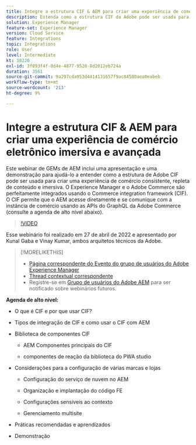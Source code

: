 ```yaml
---
title: Integre a estrutura CIF & AEM para criar uma experiência de comércio eletrônico imersiva e avançada
description: Entenda como a estrutura CIF da Adobe pode ser usada para criar uma experiência de comércio consistente, imersiva e repleta de conteúdo.
solution: Experience Manager
feature-set: Experience Manager
version: Cloud Service
feature: Integrations
topic: Integrations
role: User
level: Intermediate
kt: 10220
exl-id: 3f893f4f-8d4e-4877-9520-8d2012eb724a
duration: 3561
source-git-commit: 9a297cda953d4414131657f9ac84580aea0eabeb
workflow-type: tm+mt
source-wordcount: '213'
ht-degree: 9%

---
```


# Integre a estrutura CIF &amp; AEM para criar uma experiência de comércio eletrônico imersiva e avançada

Este webinar de GEMs de AEM inclui uma apresentação e uma demonstração para ajudá-lo a entender como a estrutura de Adobe CIF pode ser usada para criar uma experiência de comércio consistente, repleta de conteúdo e imersiva. O Experience Manager e o Adobe Commerce são perfeitamente integrados usando o Commerce integration framework (CIF). O CIF permite que o AEM acesse diretamente e se comunique com a instância de comércio usando as APIs do GraphQL da Adobe Commerce (consulte a agenda de alto nível abaixo).

>[!VIDEO](https://video.tv.adobe.com/v/342565/?quality=12&learn=on)

Esse webinário foi realizado em 27 de abril de 2022 e apresentado por Kunal Gaba e Vinay Kumar, ambos arquitetos técnicos da Adobe.

>[!MORELIKETHIS]
>
>* [Página correspondente do Evento do grupo de usuários do Adobe Experience Manager](https://adobe.ly/3O0uXl5/)
>* [Thread contextual correspondente](https://adobe.ly/3jorz5r)
>* Registre-se em [Grupo de usuários do Adobe AEM](https://aem-augs.adobe.com/) para ser notificado sobre webinários futuros.

**Agenda de alto nível:**

* O que é CIF e por que usar CIF?

* Tipos de integração de CIF e como usar o CIF com AEM

* Biblioteca de componentes CIF

   * AEM Componentes principais do CIF

   * componentes de reação da biblioteca do PWA studio

* Considerações para a configuração de várias marcas e lojas

   * Configuração do serviço de nuvem no AEM

   * Organização e implantação do código FE

   * Configurações sensíveis ao contexto

   * Gerenciamento multisite

* Práticas recomendadas e aprendizados

* Demonstração
